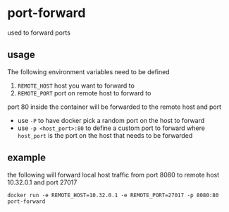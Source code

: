 # port-forward
used to forward ports

## usage
The following environment variables need to be defined

1. `REMOTE_HOST` host you want to forward to
2. `REMOTE_PORT` port on remote host to forward to

port 80 inside the container will be forwarded to the remote host and port

* use `-P` to have docker pick a random port on the host to forward
* use `-p <host_port>:80` to define a custom port to forward where `host_port` is the port on the host that needs to be forwarded

## example
the following will forward local host traffic from port 8080 to remote host 10.32.0.1 and port 27017
```
docker run -e REMOTE_HOST=10.32.0.1 -e REMOTE_PORT=27017 -p 8080:80 port-forward
```
